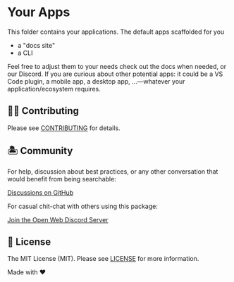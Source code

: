 # Your Apps

This folder contains your applications. The default apps scaffolded for you

- a "docs site"
- a CLI

Feel free to adjust them to your needs check out the docs when needed, or our Discord. If you are curious about other potential apps: it could be a VS Code plugin, a mobile app, a desktop app, ...—whatever your application/ecosystem requires.

## 💪🏼 Contributing

Please see [CONTRIBUTING](.github/CONTRIBUTING.md) for details.

## 🏝 Community

For help, discussion about best practices, or any other conversation that would benefit from being searchable:

[Discussions on GitHub](https://github.com/stacksjs/stacks/discussions)

For casual chit-chat with others using this package:

[Join the Open Web Discord Server](https://discord.ow3.org)

## 📄 License

The MIT License (MIT). Please see [LICENSE](../LICENSE.md) for more information.

Made with ❤️
